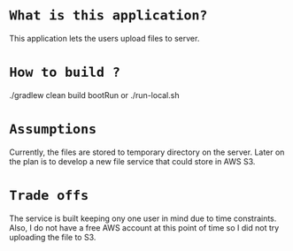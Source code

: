 # `What is this application?`
This application lets the users upload files to server.

# `How to build ?`
./gradlew clean build bootRun or ./run-local.sh

# `Assumptions`
Currently, the files are stored to temporary directory on the server. Later on the plan is to develop a new file service that could store in AWS S3.

# `Trade offs`
The service is built keeping ony one user in mind due to time constraints. Also, I do not have a free AWS account at this point of time so I did not try uploading the file to S3.
